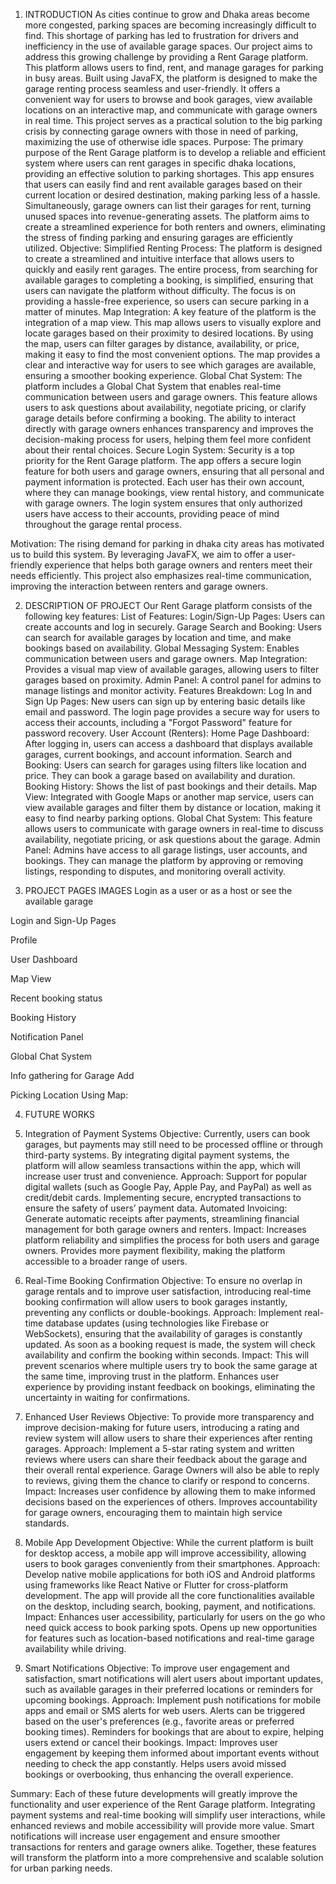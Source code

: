 1. INTRODUCTION
As cities continue to grow and Dhaka areas become more congested, parking spaces are becoming increasingly difficult to find. This shortage of parking has led to frustration for drivers and inefficiency in the use of available garage spaces. Our project aims to address this growing challenge by providing a Rent Garage platform. This platform allows users to find, rent, and manage garages for parking in busy areas. Built using JavaFX, the platform is designed to make the garage renting process seamless and user-friendly. It offers a convenient way for users to browse and book garages, view available locations on an interactive map, and communicate with garage owners in real time. This project serves as a practical solution to the big parking crisis by connecting garage owners with those in need of parking, maximizing the use of otherwise idle spaces.
Purpose:
The primary purpose of the Rent Garage platform is to develop a reliable and efficient system where users can rent garages in specific dhaka locations, providing an effective solution to parking shortages. This app ensures that users can easily find and rent available garages based on their current location or desired destination, making parking less of a hassle. Simultaneously, garage owners can list their garages for rent, turning unused spaces into revenue-generating assets. The platform aims to create a streamlined experience for both renters and owners, eliminating the stress of finding parking and ensuring garages are efficiently utilized.
Objective:
Simplified Renting Process:
The platform is designed to create a streamlined and intuitive interface that allows users to quickly and easily rent garages. The entire process, from searching for available garages to completing a booking, is simplified, ensuring that users can navigate the platform without difficulty. The focus is on providing a hassle-free experience, so users can secure parking in a matter of minutes.
Map Integration:
A key feature of the platform is the integration of a map view. This map allows users to visually explore and locate garages based on their proximity to desired locations. By using the map, users can filter garages by distance, availability, or price, making it easy to find the most convenient options. The map provides a clear and interactive way for users to see which garages are available, ensuring a smoother booking experience.
Global Chat System:
The platform includes a Global Chat System that enables real-time communication between users and garage owners. This feature allows users to ask questions about availability, negotiate pricing, or clarify garage details before confirming a booking. The ability to interact directly with garage owners enhances transparency and improves the decision-making process for users, helping them feel more confident about their rental choices.
Secure Login System:
Security is a top priority for the Rent Garage platform. The app offers a secure login feature for both users and garage owners, ensuring that all personal and payment information is protected. Each user has their own account, where they can manage bookings, view rental history, and communicate with garage owners. The login system ensures that only authorized users have access to their accounts, providing peace of mind throughout the garage rental process.


Motivation:
The rising demand for parking in dhaka city areas has motivated us to build this system. By leveraging JavaFX, we aim to offer a user-friendly experience that helps both garage owners and renters meet their needs efficiently. This project also emphasizes real-time communication, improving the interaction between renters and garage owners.

2. DESCRIPTION OF PROJECT
Our Rent Garage platform consists of the following key features:
List of Features:
Login/Sign-Up Pages: Users can create accounts and log in securely.
Garage Search and Booking: Users can search for available garages by location and time, and make bookings based on availability.
Global Messaging System: Enables communication between users and garage owners.
Map Integration: Provides a visual map view of available garages, allowing users to filter garages based on proximity.
Admin Panel: A control panel for admins to manage listings and monitor activity.
Features Breakdown:
Log In and Sign Up Pages:
New users can sign up by entering basic details like email and password.
The login page provides a secure way for users to access their accounts, including a "Forgot Password" feature for password recovery.
User Account (Renters):
Home Page Dashboard: After logging in, users can access a dashboard that displays available garages, current bookings, and account information.
Search and Booking: Users can search for garages using filters like location and price. They can book a garage based on availability and duration.
Booking History: Shows the list of past bookings and their details.
Map View:
Integrated with Google Maps or another map service, users can view available garages and filter them by distance or location, making it easy to find nearby parking options.
Global Chat System:
This feature allows users to communicate with garage owners in real-time to discuss availability, negotiate pricing, or ask questions about the garage.
Admin Panel:
Admins have access to all garage listings, user accounts, and bookings. They can manage the platform by approving or removing listings, responding to disputes, and monitoring overall activity.









3. PROJECT PAGES IMAGES
Login as a user or as a host or see the available garage






Login and Sign-Up Pages


Profile


User Dashboard





Map View



Recent booking status




Booking History

Notification Panel

Global Chat System



Info gathering for Garage Add



Picking Location Using Map:







4. FUTURE WORKS
1. Integration of Payment Systems
Objective:
Currently, users can book garages, but payments may still need to be processed offline or through third-party systems. By integrating digital payment systems, the platform will allow seamless transactions within the app, which will increase user trust and convenience.
Approach:
Support for popular digital wallets (such as Google Pay, Apple Pay, and PayPal) as well as credit/debit cards.
Implementing secure, encrypted transactions to ensure the safety of users’ payment data.
Automated Invoicing: Generate automatic receipts after payments, streamlining financial management for both garage owners and renters.
Impact:
Increases platform reliability and simplifies the process for both users and garage owners.
Provides more payment flexibility, making the platform accessible to a broader range of users.

2. Real-Time Booking Confirmation
Objective:
To ensure no overlap in garage rentals and to improve user satisfaction, introducing real-time booking confirmation will allow users to book garages instantly, preventing any conflicts or double-bookings.
Approach:
Implement real-time database updates (using technologies like Firebase or WebSockets), ensuring that the availability of garages is constantly updated.
As soon as a booking request is made, the system will check availability and confirm the booking within seconds.
Impact:
This will prevent scenarios where multiple users try to book the same garage at the same time, improving trust in the platform.
Enhances user experience by providing instant feedback on bookings, eliminating the uncertainty in waiting for confirmations.

3. Enhanced User Reviews
Objective:
To provide more transparency and improve decision-making for future users, introducing a rating and review system will allow users to share their experiences after renting garages.
Approach:
Implement a 5-star rating system and written reviews where users can share their feedback about the garage and their overall rental experience.
Garage Owners will also be able to reply to reviews, giving them the chance to clarify or respond to concerns.
Impact:
Increases user confidence by allowing them to make informed decisions based on the experiences of others.
Improves accountability for garage owners, encouraging them to maintain high service standards.

4. Mobile App Development
Objective:
While the current platform is built for desktop access, a mobile app will improve accessibility, allowing users to book garages conveniently from their smartphones.
Approach:
Develop native mobile applications for both iOS and Android platforms using frameworks like React Native or Flutter for cross-platform development.
The app will provide all the core functionalities available on the desktop, including search, booking, payment, and notifications.
Impact:
Enhances user accessibility, particularly for users on the go who need quick access to book parking spots.
Opens up new opportunities for features such as location-based notifications and real-time garage availability while driving.

5. Smart Notifications
Objective:
To improve user engagement and satisfaction, smart notifications will alert users about important updates, such as available garages in their preferred locations or reminders for upcoming bookings.
Approach:
Implement push notifications for mobile apps and email or SMS alerts for web users.
Alerts can be triggered based on the user's preferences (e.g., favorite areas or preferred booking times).
Reminders for bookings that are about to expire, helping users extend or cancel their bookings.
Impact:
Improves user engagement by keeping them informed about important events without needing to check the app constantly.
Helps users avoid missed bookings or overbooking, thus enhancing the overall experience.

Summary:
Each of these future developments will greatly improve the functionality and user experience of the Rent Garage platform. Integrating payment systems and real-time booking will simplify user interactions, while enhanced reviews and mobile accessibility will provide more value. Smart notifications will increase user engagement and ensure smoother transactions for renters and garage owners alike. Together, these features will transform the platform into a more comprehensive and scalable solution for urban parking needs.
